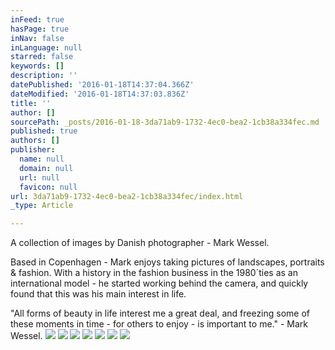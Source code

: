 ```yaml
---
inFeed: true
hasPage: true
inNav: false
inLanguage: null
starred: false
keywords: []
description: ''
datePublished: '2016-01-18T14:37:04.366Z'
dateModified: '2016-01-18T14:37:03.836Z'
title: ''
author: []
sourcePath: _posts/2016-01-18-3da71ab9-1732-4ec0-bea2-1cb38a334fec.md
published: true
authors: []
publisher:
  name: null
  domain: null
  url: null
  favicon: null
url: 3da71ab9-1732-4ec0-bea2-1cb38a334fec/index.html
_type: Article

---
```

A collection of  images by Danish photographer - Mark Wessel.

Based in Copenhagen - Mark enjoys taking pictures of landscapes, portraits & fashion. With a history in the fashion business in the 1980´ties as an international model - he started working behind the camera, and quickly found that this was his main interest in life.

"All forms of beauty in life interest me a great deal, and freezing some of these moments in time - for others to enjoy - is important to me." - Mark Wessel.
![](https://s3-us-west-2.amazonaws.com/the-grid-img/p/fc4209a7e900c79513c0c210829a4af449c94ba6.jpg)
![](https://s3-us-west-2.amazonaws.com/the-grid-img/p/cc8b176dffa1e9d9118b01ea6c98b549334587ed.jpg)
![](https://s3-us-west-2.amazonaws.com/the-grid-img/p/9bfee4d14344af8bc1698cd0109ae4a77cb86235.jpg)
![](https://s3-us-west-2.amazonaws.com/the-grid-img/p/53e4119b9a6202ed616b01f5cbf43efe9014807a.jpg)
![](https://the-grid-user-content.s3-us-west-2.amazonaws.com/ab10f29e-9493-4c0b-8f46-ed7443aba14e.jpg)
![](https://the-grid-user-content.s3-us-west-2.amazonaws.com/a1c0aea3-4af6-4768-9b47-70df39ba8f85.jpg)
![](https://the-grid-user-content.s3-us-west-2.amazonaws.com/155d2bfa-7c55-4ed8-8d1a-becdc649a041.JPG)
